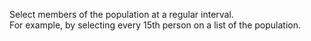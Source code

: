 Select members of the population at a regular interval.  
For example, by selecting every 15th person on a list of the population.